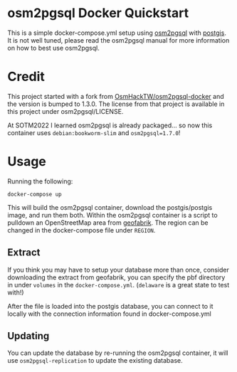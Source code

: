 # osm2pgsql Docker Quickstart

This is a simple docker-compose.yml setup using [osm2pgsql](https://github.com/openstreetmap/osm2pgsql) with [postgis](http://postgis.net/). It is not well tuned, please read the osm2pgsql manual for more information on how to best use osm2pgsql.

# Credit
This project started with a fork from [OsmHackTW/osm2pgsql-docker](https://github.com/OsmHackTW/osm2pgsql-docker) and the version is bumped to 1.3.0. The license from that project is available in this project under osm2pgsql/LICENSE.

At SOTM2022 I learned osm2pgsql is already packaged... so now this container
uses `debian:bookworm-slim` and `osm2pgsql=1.7.0`!

# Usage

Running the following:

```
docker-compose up
```

This will build the osm2pgsql container, download the postgis/postgis image, and run them both. Within the osm2pgsql container is a script to pulldown an OpenStreetMap area from [geofabrik](https://download.geofabrik.de/). The region can be changed in the docker-compose file under `REGION`.

## Extract

If you think you may have to setup your database more than once, consider downloading the
extract from geofabrik, you can specify the pbf directory in under `volumes` in the `docker-compose.yml`. (`delaware` is a great state to test with!)

After the file is loaded into the postgis database, you can connect to it locally with the connection information found in docker-compose.yml

## Updating
You can update the database by re-running the osm2pgsql container, it will use 
`osm2pgsql-replication` to update the existing database.